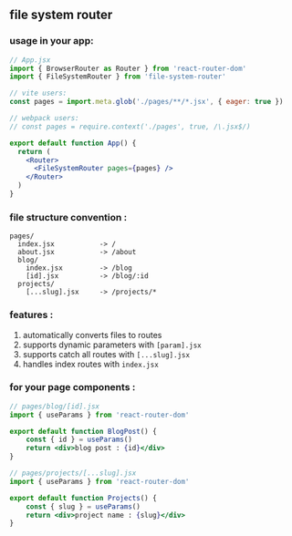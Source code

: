 ## file system router

### usage in your app:

```jsx
// App.jsx
import { BrowserRouter as Router } from 'react-router-dom'
import { FileSystemRouter } from 'file-system-router'

// vite users:
const pages = import.meta.glob('./pages/**/*.jsx', { eager: true })

// webpack users:
// const pages = require.context('./pages', true, /\.jsx$/)

export default function App() {
  return (
    <Router>
      <FileSystemRouter pages={pages} />
    </Router>
  )
}
```

### file structure convention :

```
pages/
  index.jsx           -> /
  about.jsx           -> /about
  blog/
    index.jsx         -> /blog
    [id].jsx          -> /blog/:id
  projects/
    [...slug].jsx     -> /projects/*
```

### features :

1. automatically converts files to routes
2. supports dynamic parameters with `[param].jsx`
3. supports catch all routes with `[...slug].jsx`
4. handles index routes with `index.jsx`

### for your page components :

```jsx
// pages/blog/[id].jsx
import { useParams } from 'react-router-dom'

export default function BlogPost() {
    const { id } = useParams()
    return <div>blog post : {id}</div>
}

// pages/projects/[...slug].jsx
import { useParams } from 'react-router-dom'

export default function Projects() {
    const { slug } = useParams()
    return <div>project name : {slug}</div>
}
```